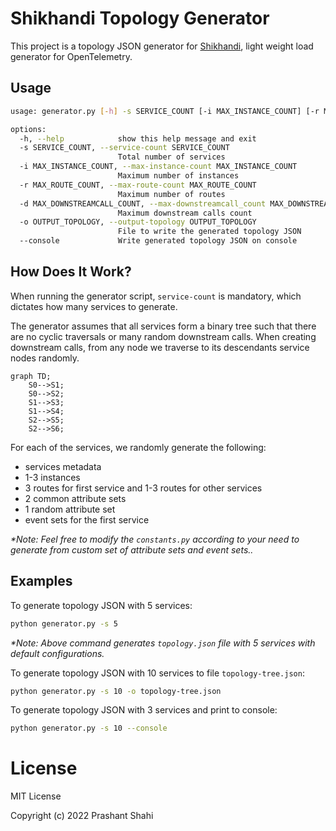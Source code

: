 # Shikhandi Topology Generator

This project is a topology JSON generator for [Shikhandi](https://github.com/srikanthccv/shikhandi),
light weight load generator for OpenTelemetry.

## Usage

```bash
usage: generator.py [-h] -s SERVICE_COUNT [-i MAX_INSTANCE_COUNT] [-r MAX_ROUTE_COUNT] [-d MAX_DOWNSTREAMCALL_COUNT] [-o OUTPUT_TOPOLOGY] [--console]

options:
  -h, --help            show this help message and exit
  -s SERVICE_COUNT, --service-count SERVICE_COUNT
                        Total number of services
  -i MAX_INSTANCE_COUNT, --max-instance-count MAX_INSTANCE_COUNT
                        Maximum number of instances
  -r MAX_ROUTE_COUNT, --max-route-count MAX_ROUTE_COUNT
                        Maximum number of routes
  -d MAX_DOWNSTREAMCALL_COUNT, --max-downstreamcall_count MAX_DOWNSTREAMCALL_COUNT
                        Maximum downstream calls count
  -o OUTPUT_TOPOLOGY, --output-topology OUTPUT_TOPOLOGY
                        File to write the generated topology JSON
  --console             Write generated topology JSON on console
```

## How Does It Work?

When running the generator script, `service-count` is mandatory, which
dictates how many services to generate.

The generator assumes that all services form a binary tree such that there are no
cyclic traversals or many random downstream calls. When creating downstream calls,
from any node we traverse to its descendants service nodes randomly.

```mermaid
graph TD;
    S0-->S1;
    S0-->S2;
    S1-->S3;
    S1-->S4;
    S2-->S5;
    S2-->S6;
```

For each of the services, we randomly generate the following:
- services metadata
- 1-3 instances
- 3 routes for first service and 1-3 routes for other services
- 2 common attribute sets
- 1 random attribute set
- event sets for the first service

_*Note: Feel free to modify the `constants.py` according to your need to generate from custom set of attribute sets and event sets.._

## Examples

To generate topology JSON with 5 services:
```bash
python generator.py -s 5
```

_*Note: Above command generates `topology.json` file with 5 services with default configurations._

To generate topology JSON with 10 services to file `topology-tree.json`:
```bash
python generator.py -s 10 -o topology-tree.json
```

To generate topology JSON with 3 services and print to console:
```bash
python generator.py -s 10 --console
```

# License

MIT License

Copyright (c) 2022 Prashant Shahi

